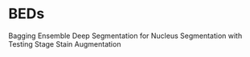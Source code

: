 # BEDs
Bagging Ensemble Deep Segmentation for Nucleus Segmentation with Testing Stage Stain Augmentation
